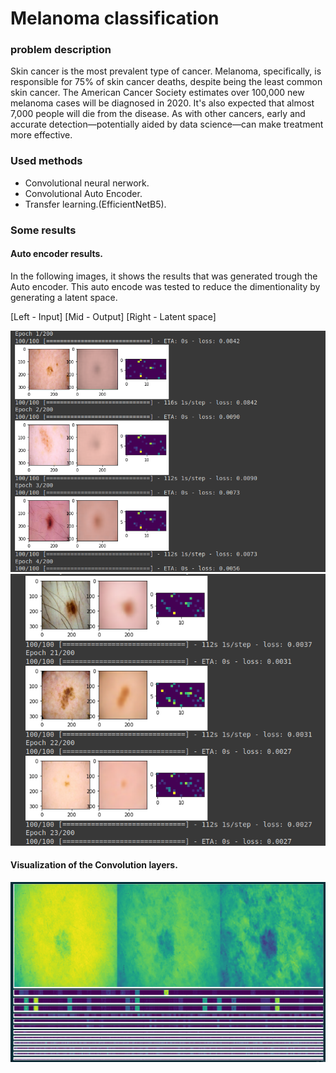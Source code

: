 # Melanoma classification

### problem description

Skin cancer is the most prevalent type of cancer. Melanoma, specifically, is responsible for 75% of skin cancer deaths, despite being the least common skin cancer. The American Cancer Society estimates over 100,000 new melanoma cases will be diagnosed in 2020. It's also expected that almost 7,000 people will die from the disease. As with other cancers, early and accurate detection—potentially aided by data science—can make treatment more effective.

### Used methods

* Convolutional neural nerwork.
* Convolutional Auto Encoder.
* Transfer learning.(EfficientNetB5).

### Some results
#### Auto encoder results.

In the following images, it shows the results that was generated trough the Auto encoder. This auto encode was tested to reduce the dimentionality by generating a latent space.

[Left - Input] [Mid - Output] [Right - Latent space]

![image](https://github.com/HeshanDissanayake/SIIM_ISIC_melanoma_classification/blob/main/images/auto_encoder1.png?raw=true)
![image](https://github.com/HeshanDissanayake/SIIM_ISIC_melanoma_classification/blob/main/images/auto_encoder3.png?raw=true)
 
 #### Visualization of the Convolution layers.
 
 ![image](https://github.com/HeshanDissanayake/SIIM_ISIC_melanoma_classification/blob/main/images/model.png?raw=true)

